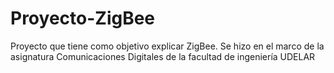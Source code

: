 # Proyecto-ZigBee
Proyecto que tiene como objetivo explicar ZigBee. Se hizo en el marco de la asignatura Comunicaciones Digitales de la facultad de ingeniería UDELAR
